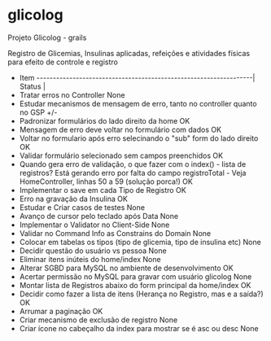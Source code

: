 # glicolog
Projeto Glicolog - grails

Registro de Glicemias, Insulinas aplicadas, refeições e atividades físicas para efeito de controle e registro


* Item ------------------------------------------------------------------| Status |
* Tratar erros no Controller                                                None
* Estudar mecanismos de mensagem de erro, tanto no controller quanto no GSP +/-
* Padronizar formulários do lado direito da home                            OK
* Mensagem de erro deve voltar no formulário com dados                      OK
* Voltar no formulario após erro selecinando o "sub" form do lado direito   OK
* Validar formulário selecionado sem campos preenchidos                     OK
* Quando gera erro de validação, o que fazer com o index() - lista de registros? Está gerando erro por falta do campo registroTotal - Veja HomeController, linhas 50 a 59 (solução porca!)                                                                                                   OK
* Implementar o save em cada Tipo de Registro                               OK
* Erro na gravação da Insulina                                              OK
* Estudar e Criar casos de testes                                           None
* Avanço de cursor pelo teclado após Data                                   None
* Implementar o Validator no Client-Side                                    None
* Validar no Command Info as Constrains do Domain                           None
* Colocar em tabelas os tipos (tipo de glicemia, tipo de insulina etc)      None
* Decidir questão do usuário vs pessoa                                      None
* Eliminar itens inúteis do home/index                                      None
* Alterar SGBD para MySQL no ambiente de desenvolvimento                    OK
* Acertar permissão no MySQL para gravar com usuário glicolog               None
* Montar lista de Registros abaixo do form principal da home/index          OK
* Decidir como fazer a lista de itens (Herança no Registro, mas e a saída?) OK
* Arrumar a paginação                                                       OK
* Criar mecanismo de exclusão de registro                                   None
* Criar ícone no cabeçalho da index para mostrar se é asc ou desc           None